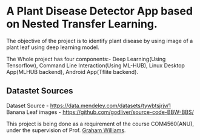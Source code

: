 # A Plant Disease Detector App based on Nested Transfer Learning.
The objective of the project is to identify plant disease by using image of a plant leaf using deep learning model.

The Whole project has four components:- Deep Learning(Using Tensorflow), Command Line Interaction(Using ML-HUB), Linux Desktop App(MLHUB backend), Android App(Tflite backend).

## Datastet Sources
Dataset Source - https://data.mendeley.com/datasets/tywbtsjrjv/1
<br>Banana Leaf images - https://github.com/godliver/source-code-BBW-BBS/

This project is being done as a requirement of the course COM4560(ANU), under the supervision of Prof. <a href = "https://cecs.anu.edu.au/people/graham-williams">Graham Williams</a>.
